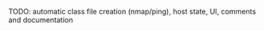 TODO:
    automatic class file creation (nmap/ping),
    host state,
    UI,
    comments and documentation
